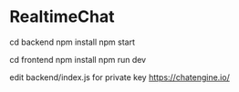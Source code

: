 # RealtimeChat

cd backend
npm install
npm start

cd frontend
npm install
npm run dev

edit backend/index.js for private key
https://chatengine.io/
